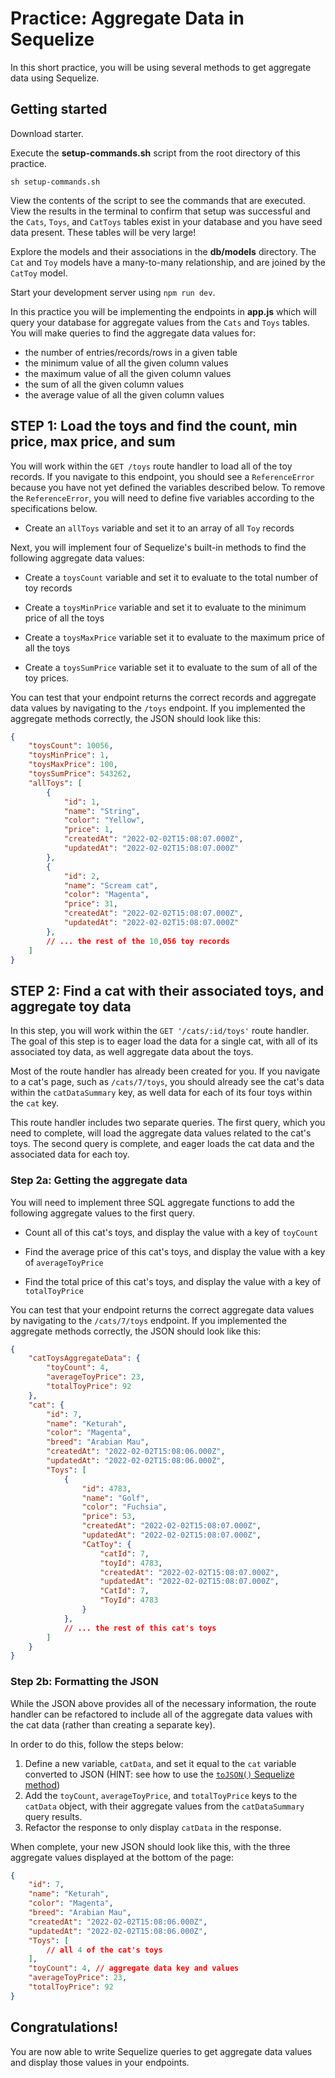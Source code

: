 # Practice: Aggregate Data in Sequelize

In this short practice, you will be using several methods to get aggregate data
using Sequelize.

## Getting started

Download starter. 

Execute the __setup-commands.sh__ script from the root directory of this
practice. 

```shell
sh setup-commands.sh
```

View the contents of the script to see the commands that are executed. View the
results in the terminal to confirm that setup was successful and the `Cats`,
`Toys`, and `CatToys` tables exist in your database and you have seed data
present. These tables will be very large!

Explore the models and their associations in the __db/models__ directory. The
`Cat` and `Toy` models have a many-to-many relationship, and are joined by the
`CatToy` model.

Start your development server using `npm run dev`.

In this practice you will be implementing the endpoints in __app.js__ which will
query your database for aggregate values from the `Cats` and `Toys` tables. You
will make queries to find the aggregate data values for:

- the number of entries/records/rows in a given table
- the minimum value of all the given column values
- the maximum value of all the given column values
- the sum of all the given column values
- the average value of all the given column values

## STEP 1: Load the toys and find the count, min price, max price, and sum

You will work within the `GET /toys` route handler to load all of the toy
records. If you navigate to this endpoint, you should see a `ReferenceError`
because you have not yet defined the variables described below. To remove the
`ReferenceError`, you will need to define five variables according to the
specifications below.

- Create an `allToys` variable and set it to an array of all `Toy` records

Next, you will implement four of Sequelize's built-in methods to find the
following aggregate data values:

- Create a `toysCount` variable and set it to evaluate to the total number of toy records

- Create a `toysMinPrice` variable and set it to evaluate to the minimum price of all the
  toys

- Create a `toysMaxPrice` variable set it to evaluate to the maximum price of all the
  toys

- Create a `toysSumPrice` variable set it to evaluate to the sum of all of the toy
  prices.

You can test that your endpoint returns the correct records and aggregate data
values by navigating to the `/toys` endpoint. If you implemented the aggregate
methods correctly, the JSON should look like this:

```json
{
    "toysCount": 10056, 
    "toysMinPrice": 1,
    "toysMaxPrice": 100,
    "toysSumPrice": 543262,
    "allToys": [
        {
            "id": 1,
            "name": "String",
            "color": "Yellow",
            "price": 1,
            "createdAt": "2022-02-02T15:08:07.000Z",
            "updatedAt": "2022-02-02T15:08:07.000Z"
        },
        {
            "id": 2,
            "name": "Scream cat",
            "color": "Magenta",
            "price": 31,
            "createdAt": "2022-02-02T15:08:07.000Z",
            "updatedAt": "2022-02-02T15:08:07.000Z"
        },
        // ... the rest of the 10,056 toy records
    ]
}
```

## STEP 2: Find a cat with their associated toys, and aggregate toy data

In this step, you will work within the `GET '/cats/:id/toys'` route handler. The
goal of this step is to eager load the data for a single cat, with all of its
associated toy data, as well aggregate data about the toys.

Most of the route handler has already been created for you. If you navigate to a
cat's page, such as `/cats/7/toys`, you should already see the cat's data within
the `catDataSummary` key, as well data for each of its four toys within the
`cat` key.

This route handler includes two separate queries. The first query, which you
need to complete, will load the aggregate data values related to the cat's toys.
The second query is complete, and eager loads the cat data and the associated
data for each toy.

### Step 2a: Getting the aggregate data

You will need to implement three SQL aggregate functions to add the following
aggregate values to the first query.

- Count all of this cat's toys, and display the value with a key of `toyCount`

- Find the average price of this cat's toys, and display the value with a key of
  `averageToyPrice`

- Find the total price of this cat's toys, and display the value with a key of
  `totalToyPrice`

You can test that your endpoint returns the correct aggregate data values by
navigating to the `/cats/7/toys` endpoint. If you implemented the aggregate
methods correctly, the JSON should look like this:

```json
{
    "catToysAggregateData": {
        "toyCount": 4,
        "averageToyPrice": 23,
        "totalToyPrice": 92
    },
    "cat": {
        "id": 7,
        "name": "Keturah",
        "color": "Magenta",
        "breed": "Arabian Mau",
        "createdAt": "2022-02-02T15:08:06.000Z",
        "updatedAt": "2022-02-02T15:08:06.000Z",
        "Toys": [
            {
                "id": 4783,
                "name": "Golf",
                "color": "Fuchsia",
                "price": 53,
                "createdAt": "2022-02-02T15:08:07.000Z",
                "updatedAt": "2022-02-02T15:08:07.000Z",
                "CatToy": {
                    "catId": 7,
                    "toyId": 4783,
                    "createdAt": "2022-02-02T15:08:07.000Z",
                    "updatedAt": "2022-02-02T15:08:07.000Z",
                    "CatId": 7,
                    "ToyId": 4783
                }
            },
            // ... the rest of this cat's toys
        ]
    }
}
```

### Step 2b: Formatting the JSON

While the JSON above provides all of the necessary information, the route
handler can be refactored to include all of the aggregate data values with the
cat data (rather than creating a separate key).

In order to do this, follow the steps below:

1. Define a new variable, `catData`, and set it equal to the `cat` variable
   converted to JSON (HINT: see how to use the [`toJSON()` Sequelize method])
2. Add the `toyCount`, `averageToyPrice`, and `totalToyPrice` keys to the
   `catData` object, with their aggregate values from the `catDataSummary` query
   results.
3. Refactor the response to only display `catData` in the response.

When complete, your new JSON should look like this, with the three aggregate
values displayed at the bottom of the page:

```json
{
    "id": 7,
    "name": "Keturah",
    "color": "Magenta",
    "breed": "Arabian Mau",
    "createdAt": "2022-02-02T15:08:06.000Z",
    "updatedAt": "2022-02-02T15:08:06.000Z",
    "Toys": [
        // all 4 of the cat's toys
    ],
    "toyCount": 4, // aggregate data key and values
    "averageToyPrice": 23,
    "totalToyPrice": 92
}
```

## Congratulations!

You are now able to write Sequelize queries to get aggregate data values and
display those values in your endpoints.

[`toJSON()` Sequelize method]:
    https://sequelize.org/master/manual/model-instances.html#note--logging-instances